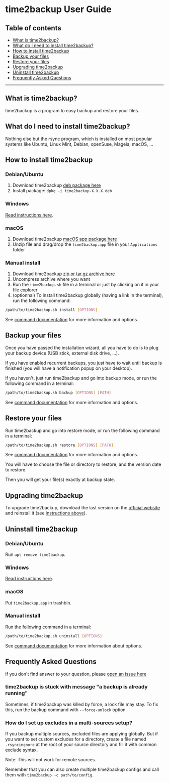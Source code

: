 # time2backup User Guide

## Table of contents
* [What is time2backup?](#whatisit)
* [What do I need to install time2backup?](#requirements)
* [How to install time2backup](#install)
* [Backup your files](#backup)
* [Restore your files](#restore)
* [Upgrading time2backup](#upgrade)
* [Uninstall time2backup](#uninstall)
* [Frequently Asked Questions](#faq)

---------------------------------------------------------------

<a name="whatisit"></a>
## What is time2backup?
time2backup is a program to easy backup and restore your files.

<a name="requirements"></a>
## What do I need to install time2backup?
Nothing else but the rsync program, which is installed on most popular systems like Ubuntu,
Linux Mint, Debian, openSuse, Mageia, macOS, ...

<a name="install"></a>
## How to install time2backup
### Debian/Ubuntu
1. Download time2backup [deb package here](https://time2backup.org/download/time2backup/stable)
2. Install package: `dpkg -i time2backup-X.X.X.deb`

### Windows
[Read instructions here](https://github.com/time2backup/windows/tree/master/package).

### macOS
1. Download time2backup [macOS app package here](https://time2backup.org/download/time2backup/stable)
2. Unzip file and drag/drop the `time2backup.app` file in your `Applications` folder

### Manual install
1. Download time2backup [zip or tar.gz archive here](https://time2backup.org/download/time2backup/stable)
2. Uncompress archive where you want
3. Run the `time2backup.sh` file in a terminal or just by clicking on it in your file explorer
4. (optionnal) To install time2backup globally (having a link in the terminal), run the following command:
```bash
/path/to/time2backup.sh install [OPTIONS]
```
See [command documentation](command.md#install) for more information and options.

<a name="backup"></a>
## Backup your files
Once you have passed the installation wizard, all you have to do is to plug your
backup device (USB stick, external disk drive, ...).

If you have enabled recurrent backups, you just have to wait until backup is finished
(you will have a notification popup on your desktop).

If you haven't, just run time2backup and go into backup mode, or run the following command in a terminal:
```bash
/path/to/time2backup.sh backup [OPTIONS] [PATH]
```
See [command documentation](command.md#backup) for more information and options.

<a name="restore"></a>
## Restore your files
Run time2backup and go into restore mode, or run the following command in a terminal:
```bash
/path/to/time2backup.sh restore [OPTIONS] [PATH]
```
See [command documentation](command.md#restore) for more information and options.

You will have to choose the file or directory to restore, and the version date to restore.

Then you will get your file(s) exactly at backup state.

<a name="upgrade"></a>
## Upgrading time2backup
To upgrade time2backup, download the last version on the [official website](https://time2backup.org)
and reinstall it (see [instructions above](#install)).

<a name="uninstall"></a>
## Uninstall time2backup
### Debian/Ubuntu
Run `apt remove time2backup`.

### Windows
[Read instructions here](https://github.com/time2backup/windows/tree/master/package).

### macOS
Put `time2backup.app` in trashbin.

### Manual install
Run the following command in a terminal:
```bash
/path/to/time2backup.sh uninstall [OPTIONS]
```
See [command documentation](command.md#uninstall) for more information about options.

<a name="faq"></a>
## Frequently Asked Questions

If you don't find answer to your question, please [open an issue here](https://github.com/time2backup/time2backup/issues)

### time2backup is stuck with message "a backup is already running"
Sometimes, if time2backup was killed by force, a lock file may stay.
To fix this, run the backup command with `--force-unlock` option.

### How do I set up excludes in a multi-sources setup?
If you backup multiple sources, excluded files are applying globally.
But if you want to set custom excludes for a directory, create a file named `.rsyncingnore` at the root of your source directory
and fill it with common exclude syntax.

Note: This will not work for remote sources.

Remember that you can also create multiple time2backup configs and call them with `time2backup -c path/to/config`.
